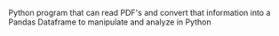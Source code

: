 Python program that can read PDF's and convert that information into a Pandas Dataframe to manipulate and analyze in Python
